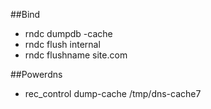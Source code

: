 ##Bind

* rndc dumpdb -cache
* rndc flush internal
* rndc flushname site.com

##Powerdns

* rec_control dump-cache /tmp/dns-cache7
